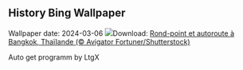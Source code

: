 ## History Bing Wallpaper
Wallpaper date: 2024-03-06
![](https://www.bing.com/th?id=OHR.BangkokCircle_FR-CA5359064809_UHD.jpg&w=1000)Download: [Rond-point et autoroute à Bangkok, Thaïlande (© Avigator Fortuner/Shutterstock)](https://www.bing.com/th?id=OHR.BangkokCircle_FR-CA5359064809_UHD.jpg)

Auto get programm by LtgX
